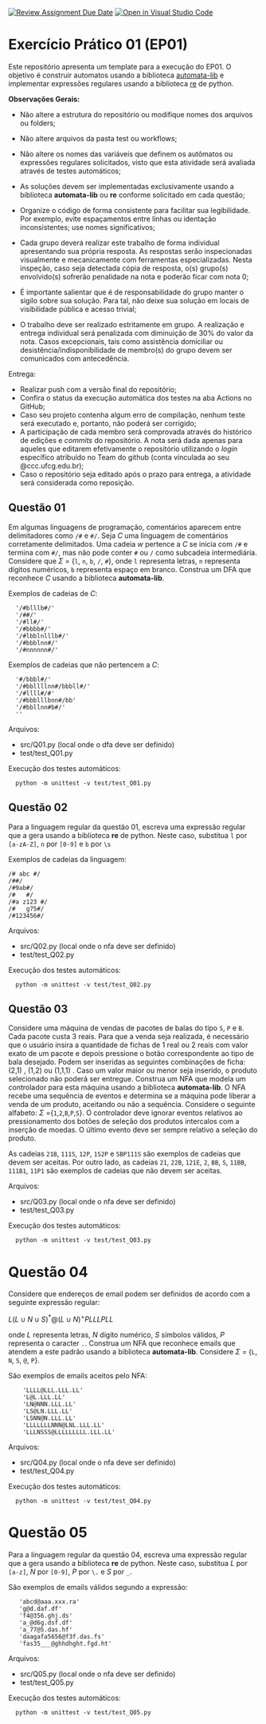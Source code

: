 [![Review Assignment Due Date](https://classroom.github.com/assets/deadline-readme-button-24ddc0f5d75046c5622901739e7c5dd533143b0c8e959d652212380cedb1ea36.svg)](https://classroom.github.com/a/0EL-SkU_)
[![Open in Visual Studio Code](https://classroom.github.com/assets/open-in-vscode-718a45dd9cf7e7f842a935f5ebbe5719a5e09af4491e668f4dbf3b35d5cca122.svg)](https://classroom.github.com/online_ide?assignment_repo_id=14153209&assignment_repo_type=AssignmentRepo)
# Exercício Prático 01 (EP01)

Este repositório apresenta um template para a execução do EP01. O objetivo é construir automatos usando a biblioteca [automata-lib](https://pypi.org/project/automata-lib/) e implementar expressões regulares usando a biblioteca [re](https://docs.python.org/3/library/re.html) de python.

**Observações Gerais:**

* Não altere a estrutura do repositório ou modifique nomes dos arquivos ou folders;

* Não altere arquivos da pasta test ou workflows;

* Não altere os nomes das variáveis que definem os autômatos ou expressões regulares solicitados, visto que esta atividade será avaliada através de testes automáticos;

* As soluções devem ser implementadas exclusivamente usando a biblioteca **automata-lib** ou **re** conforme solicitado em cada questão;

* Organize o código de forma consistente para facilitar sua legibilidade. Por exemplo, evite espaçamentos entre linhas ou identação inconsistentes; use nomes significativos;

* Cada grupo deverá realizar este trabalho de forma individual apresentando sua própria resposta. As respostas serão inspecionadas visualmente e mecanicamente com ferramentas especializadas. Nesta inspeção, caso seja detectada cópia de resposta, o(s) grupo(s) envolvido(s) sofrerão penalidade na nota e poderão ficar com nota 0;

* É importante salientar que é de responsabilidade do grupo manter o sigilo sobre sua solução. Para tal, não deixe sua solução em locais de visibilidade pública e acesso trivial;

* O trabalho deve ser realizado estritamente em grupo. A realização e entrega individual será penalizada com diminuição de 30% do valor da nota. Casos excepcionais, tais como assistência domiciliar ou desistência/indisponibilidade de membro(s) do grupo devem ser comunicados com antecedência.

Entrega:

* Realizar push com a versão final do repositório;
* Confira o status da execução automática dos testes na aba Actions no GitHub;
* Caso seu projeto contenha algum erro de compilação, nenhum teste será executado e, portanto, não poderá ser corrigido;
* A participação de cada membro será comprovada através do histórico de edições e *commits* do repositório. A nota será dada apenas para aqueles que editarem efetivamente o repositório utilizando o *login* específico atribuído no Team do github (conta vinculada ao seu @ccc.ufcg.edu.br);
* Caso o repositório seja editado após o prazo para entrega, a atividade será considerada como reposição.

## Questão 01

Em algumas linguagens de programação, comentários aparecem entre delimitadores como `/#` e `#/`. Seja $C$ uma linguagem de comentários corretamente delimitados. Uma cadeia $w$ pertence a $C$ se inicia com `/#` e termina com `#/`, mas não pode conter `#` ou `/` como subcadeia intermediária. Considere que $\Sigma$ = {`l`, `n`, `b`, `/`, `#`}, onde `l` representa letras, `n` representa dígitos numéricos, `b` representa espaço em branco.
Construa um DFA que reconhece $C$ usando a biblioteca **automata-lib**.


Exemplos de cadeias de $C$:

      '/#blllb#/'
      '/##/'
      '/#ll#/'
      '/#bbbb#/'
      '/#lbblnlllb#/'
      '/#bbblnn#/'
      '/#nnnnnn#/'

Exemplos de cadeias que não pertencem a $C$:

      '#/bbbl#/'
      '/#bbllllnn#/bbbll#/'
      '/#llll#/#'
      '/#bbblllbnn#/bb'
      '/#bbllnn#b#/'
      ''
Arquivos: 
* src/Q01.py (local onde o dfa deve ser definido)
* test/test_Q01.py

Execução dos testes automáticos: 

      python -m unittest -v test/test_Q01.py

## Questão 02

Para a linguagem regular da questão 01, escreva uma expressão regular que a gera usando a biblioteca **re** de python. Neste caso, substitua `l` por `[a-zA-Z]`, `n` por `[0-9]` e `b` por `\s
`

Exemplos de cadeias da linguagem:


    /# abc #/
    /##/
    /#9ab#/
    /#   #/
    /#a z123 #/
    /#   g75#/
    /#123456#/

Arquivos: 
* src/Q02.py (local onde o nfa deve ser definido)
* test/test_Q02.py

Execução dos testes automáticos: 

      python -m unittest -v test/test_Q02.py


## Questão 03

Considere uma máquina de vendas de pacotes de balas do tipo `S`, `P` e `B`. Cada pacote custa 3 reais. Para que a venda seja realizada, é necessário que o usuário insira a quantidade de fichas de 1 real ou 2 reais com valor exato de um pacote e depois pressione o botão correspondente ao tipo de bala desejado. Podem ser inseridas as seguintes combinações de ficha:  (2,1) ,  (1,2)  ou  (1,1,1) . Caso um valor maior ou menor seja inserido, o produto selecionado não poderá ser entregue. Construa um NFA que modela um controlador para esta máquina usando a biblioteca **automata-lib**. O NFA recebe uma sequência de eventos e determina se a máquina pode liberar a venda de um produto, aceitando ou não a sequência. Considere o seguinte alfabeto:  $\Sigma$ ={`1`,`2`,`B`,`P`,`S`}. O controlador deve ignorar eventos relativos ao pressionamento dos botões de seleção dos produtos intercalos com a inserção de moedas. O último evento deve ser sempre relativo a seleção do produto.

As cadeias `21B`, `111S`, `12P`, `1S2P` e `SBP111S` são exemplos de cadeias que devem ser aceitas. Por outro lado, as cadeias `21`, `22B`, `121E`, `2`, `BB`, `S`, `11BB`, `111B1`, `11P1` são exemplos de cadeias que não devem ser aceitas.

Arquivos: 
* src/Q03.py (local onde o nfa deve ser definido)
* test/test_Q03.py

Execução dos testes automáticos: 

      python -m unittest -v test/test_Q03.py

# Questão 04

Considere que endereços de email podem ser definidos de acordo com a seguinte expressão regular: 

$L(L \cup N \cup S)^*@(L \cup N)^+PLLLPLL$

onde $L$ representa letras, $N$ dígito numérico, $S$ símbolos válidos, $P$ representa o caracter `.`.
Construa um NFA que reconhece emails que atendem a este padrão usando a biblioteca **automata-lib**. Considere $\Sigma$ = {`L`, `N`, `S`, `@`, `P`}.

São exemplos de emails aceitos pelo NFA:

        'LLLL@LLL.LLL.LL'
        'L@L.LLL.LL'
        'LN@NNN.LLL.LL'
        'LS@LN.LLL.LL'
        'LSNN@N.LLL.LL'
        'LLLLLLLNNN@LNL.LLL.LL'
        'LLLNSSS@LLLLLLLLL.LLL.LL'

Arquivos: 
* src/Q04.py (local onde o nfa deve ser definido)
* test/test_Q04.py

Execução dos testes automáticos: 

      python -m unittest -v test/test_Q04.py


# Questão 05

Para a linguagem regular da questão 04, escreva uma expressão regular que a gera usando a biblioteca **re** de python. Neste caso, substitua $L$ por `[a-z]`, $N$ por `[0-9]`, $P$ por `\.` e $S$ por `_`.

São exemplos de emails válidos segundo a expressão:

       'abcd@aaa.xxx.ra'
       'g@d.daf.df'
       'f4@356.ghj.ds'
       'a_@d6g.dsf.df'
       'a_77@5.das.hf'
       'daagafa5656@f3f.das.fs'
       'fas35___@ghhdhght.fgd.ht'

Arquivos: 
* src/Q05.py (local onde o nfa deve ser definido)
* test/test_Q05.py

Execução dos testes automáticos: 

      python -m unittest -v test/test_Q05.py
